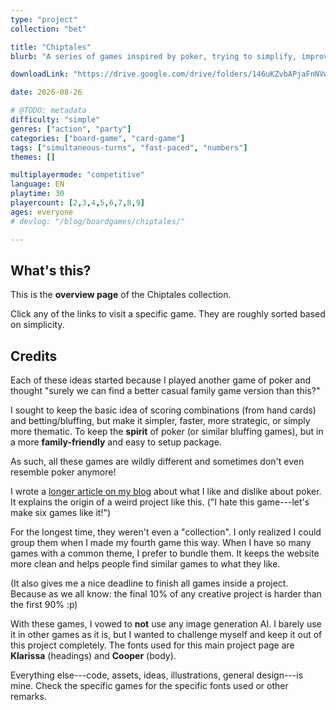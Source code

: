 ```yaml
---
type: "project"
collection: "bet"

title: "Chiptales"
blurb: "A series of games inspired by poker, trying to simplify, improve or change different parts."

downloadLink: "https://drive.google.com/drive/folders/146uKZvbAPjaFnNVwQkz1Rwo3vGNJ1B1W"

date: 2026-08-26

# @TODO: metadata
difficulty: "simple"
genres: ["action", "party"]
categories: ["board-game", "card-game"]
tags: ["simultaneous-turns", "fast-paced", "numbers"]
themes: []

multiplayermode: "competitive"
language: EN
playtime: 30
playercount: [2,3,4,5,6,7,8,9]
ages: everyone
# devlog: "/blog/boardgames/chiptales/"

---
```




## What's this?

This is the **overview page** of the Chiptales collection.

Click any of the links to visit a specific game. They are roughly sorted based on simplicity.

## Credits

Each of these ideas started because I played another game of poker and thought "surely we can find a better casual family game version than this?" 

I sought to keep the basic idea of scoring combinations (from hand cards) and betting/bluffing, but make it simpler, faster, more strategic, or simply more thematic. To keep the **spirit** of poker (or similar bluffing games), but in a more **family-friendly** and easy to setup package.

As such, all these games are wildly different and sometimes don't even resemble poker anymore!

I wrote a [longer article on my blog](https://tiamopastoor.com/blog/2025/02/my-problems-with-poker/) about what I like and dislike about poker. It explains the origin of a weird project like this. ("I hate this game---let's make six games like it!")

For the longest time, they weren't even a "collection". I only realized I could group them when I made my fourth game this way. When I have so many games with a common theme, I prefer to bundle them. It keeps the website more clean and helps people find similar games to what they like. 

(It also gives me a nice deadline to finish all games inside a project. Because as we all know: the final 10% of any creative project is harder than the first 90% :p)

With these games, I vowed to **not** use any image generation AI. I barely use it in other games as it is, but I wanted to challenge myself and keep it out of this project completely. The fonts used for this main project page are **Klarissa** (headings) and **Cooper** (body). 

Everything else---code, assets, ideas, illustrations, general design---is mine. Check the specific games for the specific fonts used or other remarks.

